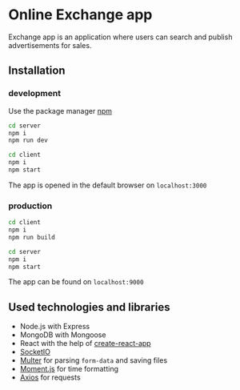 # Online Exchange app

Exchange app is an application where users can search and publish advertisements for sales.

## Installation

### development

Use the package manager [npm](https://www.npmjs.com/)


```bash
cd server
npm i
npm run dev

cd client
npm i
npm start
```
The app is opened in the default browser on `localhost:3000`


### production

```bash
cd client
npm i
npm run build

cd server
npm i
npm start
```

The app can be found on `localhost:9000`

## Used technologies and libraries
* Node.js with Express
* MongoDB with Mongoose
* React with the help of [create-react-app](https://github.com/facebook/create-react-app)
* [SocketIO](https://socket.io/)
* [Multer](https://github.com/expressjs/multer) for parsing `form-data` and saving files
* [Moment.js](https://momentjs.com/) for time formatting
* [Axios](https://www.npmjs.com/package/axios) for requests